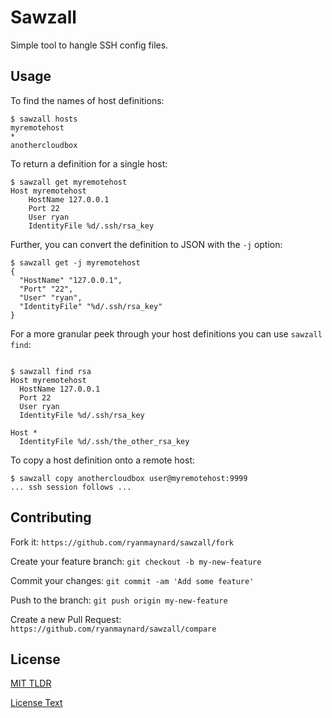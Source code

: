 # Sawzall

Simple tool to hangle SSH config files. 

## Usage

To find the names of host definitions:

```
$ sawzall hosts
myremotehost
*
anothercloudbox
```

To return a definition for a single host: 

```
$ sawzall get myremotehost
Host myremotehost
	HostName 127.0.0.1
	Port 22
	User ryan
	IdentityFile %d/.ssh/rsa_key

```

Further, you can convert the definition to JSON with the `-j` option:

```
$ sawzall get -j myremotehost
{
  "HostName" "127.0.0.1",
  "Port" "22",
  "User" "ryan",
  "IdentityFile" "%d/.ssh/rsa_key"
}
```

For a more granular peek through your host definitions you can use `sawzall find`:

```

$ sawzall find rsa
Host myremotehost
  HostName 127.0.0.1
  Port 22
  User ryan
  IdentityFile %d/.ssh/rsa_key

Host *
  IdentityFile %d/.ssh/the_other_rsa_key

```

To copy a host definition onto a remote host: 

```
$ sawzall copy anothercloudbox user@myremotehost:9999
... ssh session follows ...

```

## Contributing

Fork it: `https://github.com/ryanmaynard/sawzall/fork`

Create your feature branch: `git checkout -b my-new-feature`

Commit your changes: `git commit -am 'Add some feature'`

Push to the branch: `git push origin my-new-feature`

Create a new Pull Request: `https://github.com/ryanmaynard/sawzall/compare`

## License

[MIT TLDR][tldr]

[License Text][license]


[tldr]: https://tldrlegal.com/license/mit-license
[license]: https://github.com/ryanmaynard/sawzall/blob/master/LICENSE